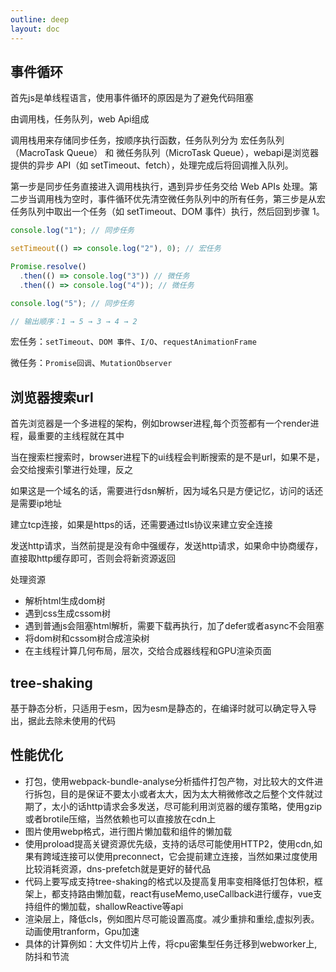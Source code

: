 ```yaml
---
outline: deep
layout: doc
---
```

## 事件循环
首先js是单线程语言，使用事件循环的原因是为了避免代码阻塞

由调用栈，任务队列，web Api组成

调用栈用来存储同步任务，按顺序执行函数，任务队列分为 宏任务队列（MacroTask Queue） 和 微任务队列（MicroTask Queue），webapi是浏览器提供的异步 API（如 setTimeout、fetch），处理完成后将回调推入队列。

第一步是同步任务直接进入调用栈执行，遇到异步任务交给 Web APIs 处理。第二步当调用栈为空时，事件循环优先清空微任务队列中的所有任务，第三步是从宏任务队列中取出一个任务（如 setTimeout、DOM 事件）执行，然后回到步骤 1。
```js
console.log("1"); // 同步任务

setTimeout(() => console.log("2"), 0); // 宏任务

Promise.resolve()
  .then(() => console.log("3")) // 微任务
  .then(() => console.log("4")); // 微任务

console.log("5"); // 同步任务

// 输出顺序：1 → 5 → 3 → 4 → 2
```
宏任务：`setTimeout`、`DOM 事件`、`I/O`、`requestAnimationFrame`

微任务：`Promise回调`、`MutationObserver`

## 浏览器搜索url
首先浏览器是一个多进程的架构，例如browser进程,每个页签都有一个render进程，最重要的主线程就在其中

当在搜索栏搜索时，browser进程下的ui线程会判断搜索的是不是url，如果不是，会交给搜索引擎进行处理，反之

如果这是一个域名的话，需要进行dsn解析，因为域名只是方便记忆，访问的话还是需要ip地址

建立tcp连接，如果是https的话，还需要通过tls协议来建立安全连接

发送http请求，当然前提是没有命中强缓存，发送http请求，如果命中协商缓存，直接取http缓存即可，否则会将新资源返回

处理资源
* 解析html生成dom树
* 遇到css生成cssom树
* 遇到普通js会阻塞html解析，需要下载再执行，加了defer或者async不会阻塞
* 将dom树和cssom树合成渲染树
* 在主线程计算几何布局，层次，交给合成器线程和GPU渲染页面
## tree-shaking
基于静态分析，只适用于esm，因为esm是静态的，在编译时就可以确定导入导出，据此去除未使用的代码
## 性能优化
* 打包，使用webpack-bundle-analyse分析插件打包产物，对比较大的文件进行拆包，目的是保证不要太小或者太大，因为太大稍微修改之后整个文件就过期了，太小的话http请求会多发送，尽可能利用浏览器的缓存策略，使用gzip或者brotile压缩，当然依赖也可以直接放在cdn上
* 图片使用webp格式，进行图片懒加载和组件的懒加载
* 使用proload提高关键资源优先级，支持的话尽可能使用HTTP2，使用cdn,如果有跨域连接可以使用preconnect，它会提前建立连接，当然如果过度使用比较消耗资源，dns-prefetch就是更好的替代品
* 代码上要写成支持tree-shaking的格式以及提高复用率变相降低打包体积，框架上，都支持路由懒加载，react有useMemo,useCallback进行缓存，vue支持组件的懒加载，shallowReactive等api
* 渲染层上，降低cls，例如图片尽可能设置高度。减少重排和重绘,虚拟列表。动画使用tranform，Gpu加速
* 具体的计算例如：大文件切片上传，将cpu密集型任务迁移到webworker上,防抖和节流